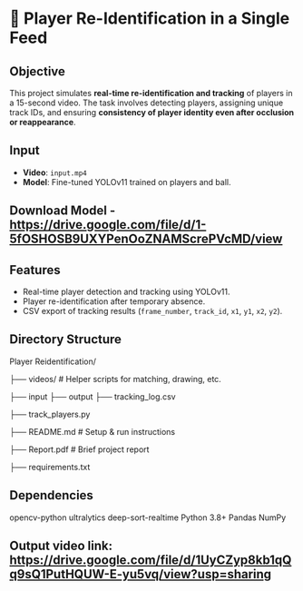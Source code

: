 # 🎯 Player Re-Identification in a Single Feed

## Objective

This project simulates **real-time re-identification and tracking** of players in a 15-second video. The task involves detecting players, assigning unique track IDs, and ensuring **consistency of player identity even after occlusion or reappearance**.


## Input

- **Video**: `input.mp4`
- **Model**: Fine-tuned YOLOv11 trained on players and ball.

## Download Model - https://drive.google.com/file/d/1-5fOSHOSB9UXYPenOoZNAMScrePVcMD/view


## Features

- Real-time player detection and tracking using YOLOv11.
- Player re-identification after temporary absence.
- CSV export of tracking results (`frame_number`, `track_id`, `x1`, `y1`, `x2`, `y2`).

## Directory Structure

Player Reidentification/

├── videos/ # Helper scripts for matching, drawing, etc.

   ├── input
   ├── output
   ├── tracking_log.csv
   
├── track_players.py

├── README.md # Setup & run instructions

├── Report.pdf # Brief project report

├── requirements.txt

## Dependencies

opencv-python
ultralytics
deep-sort-realtime
Python 3.8+
Pandas
NumPy

## Output video link: https://drive.google.com/file/d/1UyCZyp8kb1qQq9sQ1PutHQUW-E-yu5vq/view?usp=sharing

